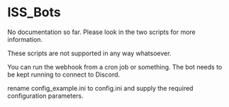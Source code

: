 # ISS_Bots

No documentation so far. Please look in the two scripts for more information.

These scripts are not supported in any way whatsoever.

You can run the webhook from a cron job or something. The bot needs to be kept running to connect to Discord.


rename config_example.ini to config.ini and supply the required configuration parameters.